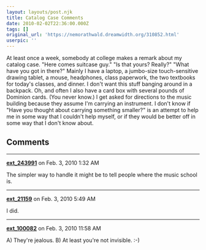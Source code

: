 ```yaml
---
layout: layouts/post.njk
title: Catalog Case Comments
date: 2010-02-02T22:36:00.000Z
tags: []
original_url: 'https://nemorathwald.dreamwidth.org/310852.html'
userpic: ''
---
```

At least once a week, somebody at college makes a remark about my catalog case. "Here comes suitcase guy." "Is that yours? Really?" "What have you got in there?" Mainly I have a laptop, a jumbo-size touch-sensitive drawing tablet, a mouse, headphones, class paperwork, the two textbooks for today's classes, and dinner. I don't want this stuff banging around in a backpack. Oh, and often I also have a card box with several pounds of Dominion cards. (You never know.) I get asked for directions to the music building because they assume I'm carrying an instrument. I don't know if "Have you thought about carrying something smaller?" is an attempt to help me in some way that I couldn't help myself, or if they would be better off in some way that I don't know about.

## Comments

---

**[ext_243991](https://www.dreamwidth.org/users/ext_243991)** on Feb. 3, 2010 1:32 AM

The simpler way to handle it might be to tell people where the music school is.

---

**[ext_21159](https://www.dreamwidth.org/users/ext_21159)** on Feb. 3, 2010 5:49 AM

I did.

---

**[ext_100082](https://www.dreamwidth.org/users/ext_100082)** on Feb. 3, 2010 11:58 AM

A) They're jealous. B) At least you're not invisible. :-)
